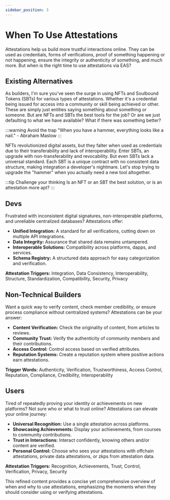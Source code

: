 ```yaml
---
sidebar_position: 3
---
```


# When To Use Attestations
Attestations help us build more trustful interactions online. They can be used as credentials, forms of verifications, proof of something happening or not happening, ensure the integrity or authenticity of something, and much more. But when is the right time to use attestations via EAS?

## Existing Alternatives
As builders, I'm sure you've seen the surge in using NFTs and Soulbound Tokens (SBTs) for various types of attestations. Whether it's a credential being issued for access into a community or skill being achieved or other. These are simply just entities saying something about something or someone. But are NFTs and SBTs the best tools for the job? Or are we just defaulting to what we have available? What if there was something better?

:::warning Avoid the trap
"When you have a hammer, everything looks like a nail." - Abraham Maslow
:::

NFTs revolutionized digital assets, but they falter when used as credentials due to their transferability and lack of interoperability. Enter SBTs, an upgrade with non-transferability and revocability. But even SBTs lack a universal standard. Each SBT is a unique contract with no consistent data structure, making integration a developer's nightmare. Let's stop trying to upgrade the "hammer" when you actually need a new tool altogether.

:::tip Challenge your thinking
Is an NFT or an SBT the best solution, or is an attestation more apt?
:::

## Devs
Frustrated with inconsistent digital signatures, non-interoperable platforms, and unreliable centralized databases? Attestations offer:
- **Unified Integration:** A standard for all verifications, cutting down on multiple API integrations.
- **Data Integrity:** Assurance that shared data remains untampered.
- **Interoperable Solutions:** Compatibility across platforms, dapps, and services.
- **Schema Registry:** A structured data approach for easy categorization and verification.

**Attestation Triggers:**
Integration, Data Consistency, Interoperability, Structure, Standardization, Compatibility, Security, Privacy

## Non-Technical Builders
Want a quick way to verify content, check member credibility, or ensure process compliance without centralized systems? Attestations can be your answer:
- **Content Verification:** Check the originality of content, from articles to reviews.
- **Community Trust:** Verify the authenticity of community members and their contributions.
- **Access Control:** Control access based on verified attributes.
- **Reputation Systems:** Create a reputation system where positive actions earn attestations.

**Trigger Words:**
Authenticity, Verification, Trustworthiness, Access Control, Reputation, Compliance, Credibility, Interoperability

## Users
Tired of repeatedly proving your identity or achievements on new platforms? Not sure who or what to trust online? Attestations can elevate your online journey:
- **Universal Recognition:** Use a single attestation across platforms.
- **Showcasing Achievements:** Display your achievements, from courses to community contributions.
- **Trust in Interactions:** Interact confidently, knowing others and/or content are verified.
- **Personal Control:** Choose who sees your attestations with offchain attestations, private data attestations, or zkps from attestation data.

**Attestation Triggers:**
Recognition, Achievements, Trust, Control, Verification, Privacy, Security

This refined content provides a concise yet comprehensive overview of when and why to use attestations, emphasizing the moments when they should consider using or verifying attestations.
